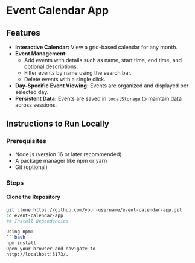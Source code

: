 # Event Calendar App

## Features
- **Interactive Calendar:** View a grid-based calendar for any month.
- **Event Management:**
  - Add events with details such as name, start time, end time, and optional descriptions.
  - Filter events by name using the search bar.
  - Delete events with a single click.
- **Day-Specific Event Viewing:** Events are organized and displayed per selected day.
- **Persistent Data:** Events are saved in `localStorage` to maintain data across sessions.

## Instructions to Run Locally

### Prerequisites
- Node.js (version 16 or later recommended)
- A package manager like npm or yarn
- Git (optional)

### Steps

#### Clone the Repository
```bash
git clone https://github.com/your-username/event-calendar-app.git
cd event-calendar-app
## Install Dependencies

Using npm:
```bash
npm install
Open your browser and navigate to
http://localhost:5173/.
